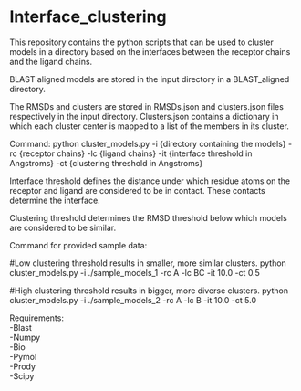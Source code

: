 # Interface_clustering
This repository contains the python scripts that can be used to cluster models
in a directory based on the interfaces between the receptor chains and the ligand chains.  

BLAST aligned models are stored in the input directory in a BLAST_aligned directory.

The RMSDs and clusters are stored in RMSDs.json and clusters.json files respectively in 
the input directory. Clusters.json contains a dictionary in which each cluster center 
is mapped to a list of the members in its cluster. 

Command: 
python cluster_models.py -i {directory containing the models} -rc {receptor chains} -lc {ligand chains} -it {interface threshold in Angstroms} -ct {clustering threshold in Angstroms}

Interface threshold defines the distance under which residue atoms on the receptor and ligand are considered to be in contact. These contacts determine the 
interface. 

Clustering threshold determines the RMSD threshold below which models are considered to be similar. 

Command for provided sample data:

#Low clustering threshold results in smaller, more similar clusters.
python cluster_models.py -i ./sample_models_1 -rc A -lc BC -it 10.0 -ct 0.5 

#High clustering threshold results in bigger, more diverse clusters.
python cluster_models.py -i ./sample_models_2 -rc A -lc B -it 10.0 -ct 5.0


Requirements:  
-Blast  
-Numpy  
-Bio  
-Pymol  
-Prody  
-Scipy  